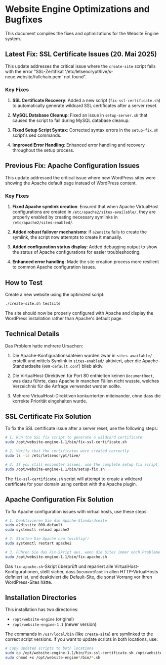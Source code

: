 # Website Engine Optimizations and Bugfixes

This document compiles the fixes and optimizations for the Website Engine system.

## Latest Fix: SSL Certificate Issues (20. Mai 2025)

This update addresses the critical issue where the `create-site` script fails with the error "SSL-Zertifikat '/etc/letsencrypt/live/s-neue.website/fullchain.pem' not found".

### Key Fixes

1. **SSL Certificate Recovery**: Added a new script (`fix-ssl-certificate.sh`) to automatically generate wildcard SSL certificates after a server reset.

2. **MySQL Database Cleanup**: Fixed an issue in `setup-server.sh` that caused the script to fail during MySQL database cleanup.

3. **Fixed Setup Script Syntax**: Corrected syntax errors in the `setup-fix.sh` script's sed commands.

4. **Improved Error Handling**: Enhanced error handling and recovery throughout the setup process.

## Previous Fix: Apache Configuration Issues

This update addressed the critical issue where new WordPress sites were showing the Apache default page instead of WordPress content.

### Key Fixes

1. **Fixed Apache symlink creation**: Ensured that when Apache VirtualHost configurations are created in `/etc/apache2/sites-available/`, they are properly enabled by creating necessary symlinks in `/etc/apache2/sites-enabled/`.

2. **Added robust failover mechanisms**: If `a2ensite` fails to create the symlink, the script now attempts to create it manually.

3. **Added configuration status display**: Added debugging output to show the status of Apache configurations for easier troubleshooting.

4. **Enhanced error handling**: Made the site creation process more resilient to common Apache configuration issues.

## How to Test

Create a new website using the optimized script:

```bash
./create-site.sh testsite
```

The site should now be properly configured with Apache and display the WordPress installation rather than Apache's default page.

## Technical Details

Das Problem hatte mehrere Ursachen:

1. Die Apache-Konfigurationsdateien wurden zwar in `sites-available/` erstellt und mittels Symlink in `sites-enabled/` aktiviert, aber die Apache-Standardseite (`000-default.conf`) blieb aktiv.

2. Die VirtualHost-Direktiven für Port 80 enthielten keinen `DocumentRoot`, was dazu führte, dass Apache in manchen Fällen nicht wusste, welches Verzeichnis für die Anfrage verwendet werden sollte.

3. Mehrere VirtualHost-Direktiven konkurrierten miteinander, ohne dass die korrekte Priorität eingehalten wurde.

## SSL Certificate Fix Solution

To fix the SSL certificate issue after a server reset, use the following steps:

```bash
# 1. Run the SSL fix script to generate a wildcard certificate
sudo /opt/website-engine-1.1/bin/fix-ssl-certificate.sh

# 2. Verify that the certificates were created correctly
sudo ls -la /etc/letsencrypt/live/

# 3. If you still encounter issues, use the complete setup fix script
sudo /opt/website-engine-1.1/bin/setup-fix.sh
```

The `fix-ssl-certificate.sh` script will attempt to create a wildcard certificate for your domain using certbot with the Apache plugin.

## Apache Configuration Fix Solution

To fix Apache configuration issues with virtual hosts, use these steps:

```bash
# 1. Deaktivieren Sie die Apache-Standardseite
sudo a2dissite 000-default
sudo systemctl reload apache2

# 2. Starten Sie Apache neu (wichtig!)
sudo systemctl restart apache2

# 3. Führen Sie das Fix-Skript aus, wenn die Sites immer noch Probleme haben
sudo /opt/website-engine-1.1/bin/fix-apache.sh
```

Das `fix-apache.sh`-Skript überprüft und repariert alle VirtualHost-Konfigurationen, stellt sicher, dass `DocumentRoot` in allen HTTP-VirtualHosts definiert ist, und deaktiviert die Default-Site, die sonst Vorrang vor Ihren WordPress-Sites hätte.

## Installation Directories

This installation has two directories:
- `/opt/website-engine` (original)
- `/opt/website-engine-1.1` (newer version)

The commands in `/usr/local/bin` (like `create-site`) are symlinked to the correct script versions. If you want to update scripts in both locations, use:

```bash
# Copy updated scripts to both locations
sudo cp /opt/website-engine-1.1/bin/fix-ssl-certificate.sh /opt/website-engine/bin/
sudo chmod +x /opt/website-engine*/bin/*.sh
```
